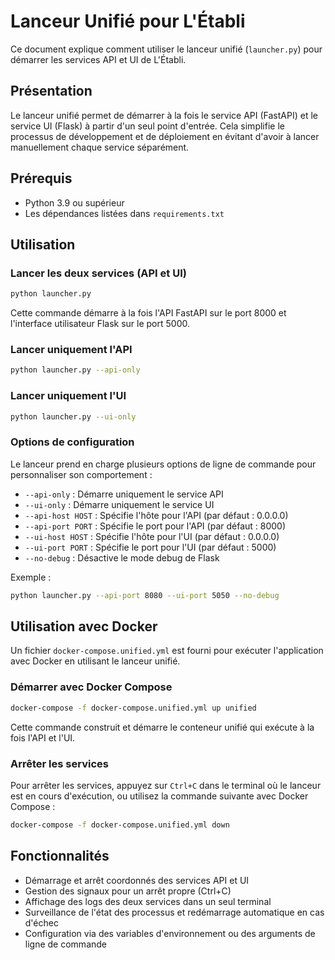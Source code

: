 # Lanceur Unifié pour L'Établi

Ce document explique comment utiliser le lanceur unifié (`launcher.py`) pour démarrer les services API et UI de L'Établi.

## Présentation

Le lanceur unifié permet de démarrer à la fois le service API (FastAPI) et le service UI (Flask) à partir d'un seul point d'entrée. Cela simplifie le processus de développement et de déploiement en évitant d'avoir à lancer manuellement chaque service séparément.

## Prérequis

- Python 3.9 ou supérieur
- Les dépendances listées dans `requirements.txt`

## Utilisation

### Lancer les deux services (API et UI)

```bash
python launcher.py
```

Cette commande démarre à la fois l'API FastAPI sur le port 8000 et l'interface utilisateur Flask sur le port 5000.

### Lancer uniquement l'API

```bash
python launcher.py --api-only
```

### Lancer uniquement l'UI

```bash
python launcher.py --ui-only
```

### Options de configuration

Le lanceur prend en charge plusieurs options de ligne de commande pour personnaliser son comportement :

- `--api-only` : Démarre uniquement le service API
- `--ui-only` : Démarre uniquement le service UI
- `--api-host HOST` : Spécifie l'hôte pour l'API (par défaut : 0.0.0.0)
- `--api-port PORT` : Spécifie le port pour l'API (par défaut : 8000)
- `--ui-host HOST` : Spécifie l'hôte pour l'UI (par défaut : 0.0.0.0)
- `--ui-port PORT` : Spécifie le port pour l'UI (par défaut : 5000)
- `--no-debug` : Désactive le mode debug de Flask

Exemple :
```bash
python launcher.py --api-port 8080 --ui-port 5050 --no-debug
```

## Utilisation avec Docker

Un fichier `docker-compose.unified.yml` est fourni pour exécuter l'application avec Docker en utilisant le lanceur unifié.

### Démarrer avec Docker Compose

```bash
docker-compose -f docker-compose.unified.yml up unified
```

Cette commande construit et démarre le conteneur unifié qui exécute à la fois l'API et l'UI.

### Arrêter les services

Pour arrêter les services, appuyez sur `Ctrl+C` dans le terminal où le lanceur est en cours d'exécution, ou utilisez la commande suivante avec Docker Compose :

```bash
docker-compose -f docker-compose.unified.yml down
```

## Fonctionnalités

- Démarrage et arrêt coordonnés des services API et UI
- Gestion des signaux pour un arrêt propre (Ctrl+C)
- Affichage des logs des deux services dans un seul terminal
- Surveillance de l'état des processus et redémarrage automatique en cas d'échec
- Configuration via des variables d'environnement ou des arguments de ligne de commande
